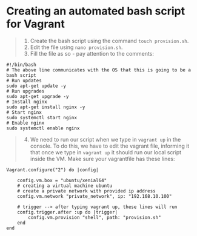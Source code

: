 # Creating an automated bash script for Vagrant

> 1. Create the bash script using the command `touch provision.sh`.
> 2. Edit the file using `nano provision.sh`.
> 3. Fill the file as so - pay attention to the comments:

    #!/bin/bash
    # The above line communicates with the OS that this is going to be a bash script
    # Run updates
    sudo apt-get update -y
    # Run upgrades
    sudo apt-get upgrade -y
    # Install nginx
    sudo apt-get install nginx -y
    # Start nginx
    sudo systemctl start nginx 
    # Enable nginx
    sudo systemctl enable nginx 

> 4. We need to run our script when we type in `vagrant up` in the console. To do this, we have to edit the vagrant file, informing it that once we type in `vagrant up` it should run our local script inside the VM. Make sure your vagrantfile has these lines:

    Vagrant.configure("2") do |config|

        config.vm.box = "ubuntu/xenial64"
        # creating a virtual machine ubuntu 
        # create a private network with provided ip address
        config.vm.network "private_network", ip: "192.168.10.100"
        
        # trigger --> after typing vagrant up, these lines will run
        config.trigger.after :up do |trigger|
            config.vm.provision "shell", path: "provision.sh"
        end
    end
